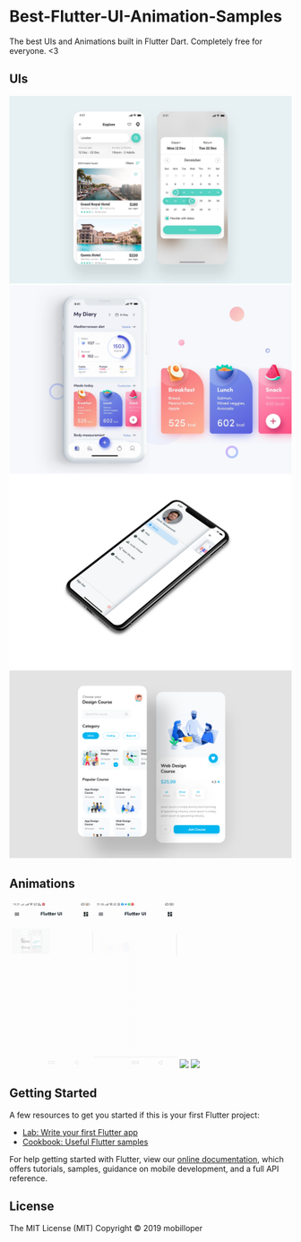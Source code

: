 # Best-Flutter-UI-Animation-Samples
The best UIs and Animations built in Flutter Dart. Completely free for everyone. <3

## UIs
![Image](assets/hotel/hotel_booking.png)
![Image](assets/fitness_app/fitness_app.png)
![Image](images/custom_drawer.png)
![Image](assets/design_course/design_course.png)

## Animations
<img src="images/hotel_booking.gif" height="300em"><img src="images/custom_drawer.gif" height="300em">
<img src="images/fitness_app.gif" height="300em"/>
<img src="images/design_course.gif" height="300em"/>

## Getting Started

A few resources to get you started if this is your first Flutter project:

- [Lab: Write your first Flutter app](https://flutter.dev/docs/get-started/codelab)
- [Cookbook: Useful Flutter samples](https://flutter.dev/docs/cookbook)

For help getting started with Flutter, view our
[online documentation](https://flutter.dev/docs), which offers tutorials,
samples, guidance on mobile development, and a full API reference.

## License
The MIT License (MIT)
Copyright © 2019 mobilloper
